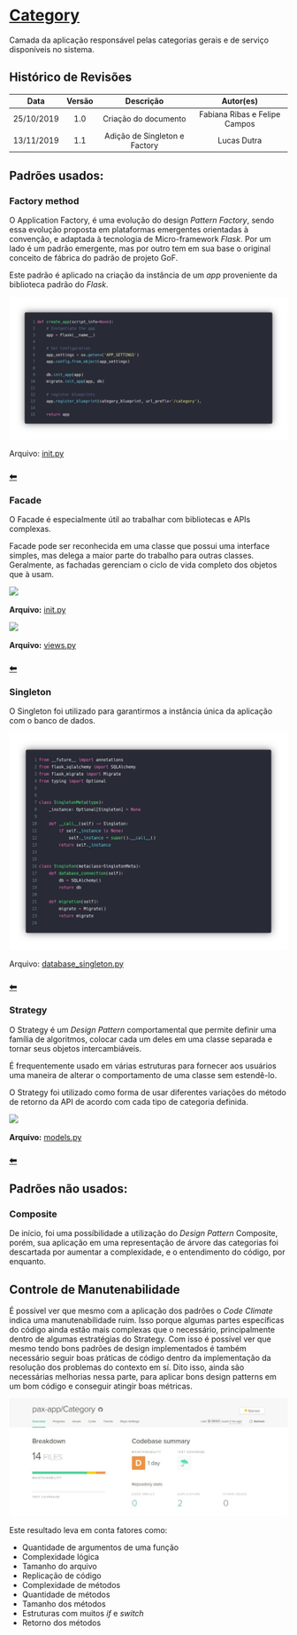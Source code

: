 # [Category](https://github.com/pax-app/Category)

Camada da aplicação responsável pelas categorias gerais e de serviço disponíveis no sistema.

## Histórico de Revisões

|    Data    | Versão |           Descrição           |           Autor(es)           |
| :--------: | :----: | :---------------------------: | :---------------------------: |
| 25/10/2019 |  1.0   |     Criação do documento      | Fabiana Ribas e Felipe Campos |
| 13/11/2019 |  1.1   | Adição de Singleton e Factory |          Lucas Dutra          |

## Padrões usados:

### Factory method

O Application Factory, é uma evolução do design _Pattern Factory_, sendo essa evolução proposta em plataformas emergentes orientadas à convenção, e adaptada à tecnologia de Micro-framework _Flask_. Por um lado é um padrão emergente, mas por outro tem em sua base o original conceito de fábrica do padrão de projeto GoF.

Este padrão é aplicado na criação da instância de um _app_ proveniente da biblioteca padrão do _Flask_.

![ApplicationFactory](../../../../assets/design-patterns/Category/Factory.png)

Arquivo: [init.py](https://github.com/pax-app/Category/blob/devel/project/__init__.py)

### [⬅](docs/DS/dinamica-e-seminario-4-b/criacionais.md#factory-method)

### Facade

O Facade é especialmente útil ao trabalhar com bibliotecas e APIs complexas.

Facade pode ser reconhecida em uma classe que possui uma interface simples, mas delega a maior parte do trabalho para outras classes. Geralmente, as fachadas gerenciam o ciclo de vida completo dos objetos que à usam.

<img src="https://i.imgur.com/P0ypUkk.png">

**Arquivo:** [init.py](https://github.com/pax-app/Category/blob/devel/project/__init__.py)

<img src="https://i.imgur.com/4NwwZhh.png">

**Arquivo:** [views.py](https://github.com/pax-app/Category/blob/devel/project/api/views.py)

### [⬅](docs/DS/dinamica-e-seminario-4-b/estruturais.md#facade)

### Singleton

O Singleton foi utilizado para garantirmos a instância única da aplicação com o banco de dados.

![Singleton](../../../../assets/design-patterns/User/Singleton.png)

Arquivo: [database_singleton.py](https://github.com/pax-app/Category/blob/devel/database_singleton.py)

### [⬅](docs/DS/dinamica-e-seminario-4-b/criacionais.md#singleton)

### Strategy

O Strategy é um _Design Pattern_ comportamental que permite definir uma família de algoritmos, colocar cada um deles em uma classe separada e tornar seus objetos intercambiáveis.

É frequentemente usado em várias estruturas para fornecer aos usuários uma maneira de alterar o comportamento de uma classe sem estendê-lo.

O Strategy foi utilizado como forma de usar diferentes variações do método de retorno da API de acordo com cada tipo de categoria definida.

<img src="https://i.imgur.com/oPSgBlQ.png">

**Arquivo:** [models.py](https://github.com/pax-app/Category/blob/devel/project/api/models.py)

### [⬅](docs/DS/dinamica-e-seminario-4-b/comportamentais.md#strategy)

## Padrões não usados:

### Composite

De início, foi uma possíbilidade a utilização do _Design Pattern_ Composite, porém, sua aplicação em uma representação de árvore das categorias foi descartada por aumentar a complexidade, e o entendimento do código, por enquanto.

## Controle de Manutenabilidade

É possível ver que mesmo com a aplicação dos padrões o _Code Climate_ indica uma manutenabilidade ruim. Isso porque algumas partes específicas do código ainda estão mais complexas que o necessário, principalmente dentro de algumas estratégias do Strategy. Com isso é possível ver que mesmo tendo bons padrões de design implementados é também necessário seguir boas práticas de código dentro da implementação da resolução dos problemas do contexto em sí. Dito isso, ainda são necessárias melhorias nessa parte, para aplicar bons design patterns em um bom código e conseguir atingir boas métricas.

![Code Climate](../../../../assets/Patterns/codeclimate_category.jpg)

Este resultado leva em conta fatores como:

- Quantidade de argumentos de uma função
- Complexidade lógica
- Tamanho do arquivo
- Replicação de código
- Complexidade de métodos
- Quantidade de métodos
- Tamanho dos métodos
- Estruturas com muitos _if_ e _switch_
- Retorno dos métodos
